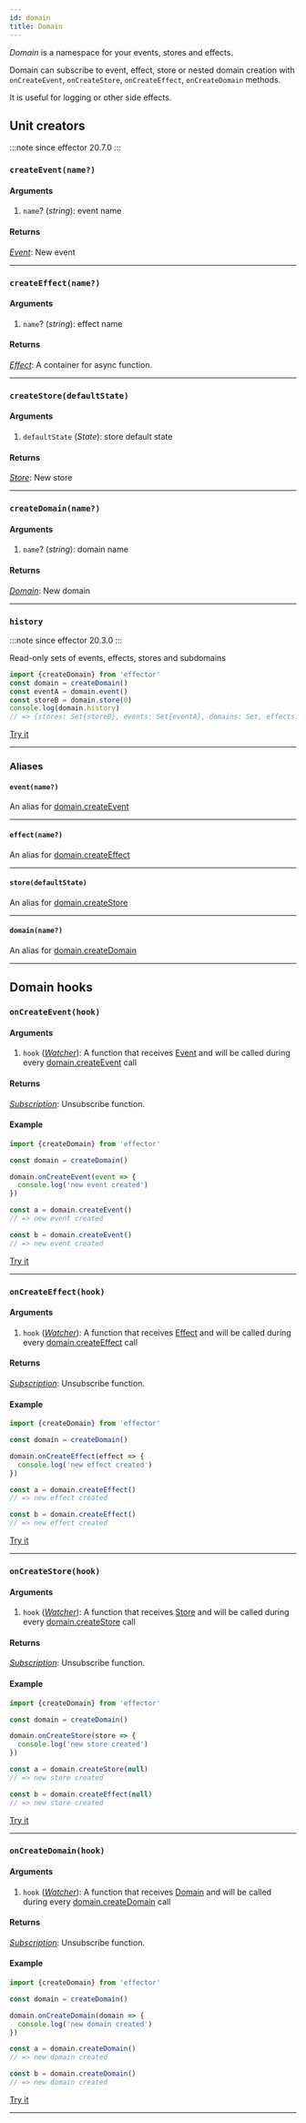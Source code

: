 ```yaml
---
id: domain
title: Domain
---
```


_Domain_ is a namespace for your events, stores and effects.

Domain can subscribe to event, effect, store or nested domain creation with `onCreateEvent`, `onCreateStore`, `onCreateEffect`, `onCreateDomain` methods.

It is useful for logging or other side effects.

## Unit creators
:::note since
effector 20.7.0
:::
### `createEvent(name?)`

#### Arguments

1. `name`? (_string_): event name

#### Returns

[_Event_](Event.md): New event

<hr />

### `createEffect(name?)`

#### Arguments

1. `name`? (_string_): effect name

#### Returns

[_Effect_](Effect.md): A container for async function.

<hr />

### `createStore(defaultState)`

#### Arguments

1. `defaultState` (_State_): store default state

#### Returns

[_Store_](Store.md): New store

<hr />

### `createDomain(name?)`

#### Arguments

1. `name`? (_string_): domain name

#### Returns

[_Domain_](Domain.md): New domain

<hr />

### `history`
:::note since
effector 20.3.0
:::

Read-only sets of events, effects, stores and subdomains

```js
import {createDomain} from 'effector'
const domain = createDomain()
const eventA = domain.event()
const storeB = domain.store(0)
console.log(domain.history)
// => {stores: Set{storeB}, events: Set{eventA}, domains: Set, effects: Set}
```
[Try it](https://share.effector.dev/HAG9a8nk)
<hr />

### Aliases

#### `event(name?)`

An alias for [domain.createEvent](./Domain.md#createeventname)

<hr />

#### `effect(name?)`

An alias for [domain.createEffect](./Domain.md#createeffectname)

<hr />

#### `store(defaultState)`

An alias for [domain.createStore](./Domain.md#createstoredefaultstate)

<hr />

#### `domain(name?)`

An alias for [domain.createDomain](./Domain.md#createdomainname)

<hr />

## Domain hooks

### `onCreateEvent(hook)`

#### Arguments

1. `hook` ([_Watcher_](../../glossary.md#watcher)): A function that receives [Event](./Event.md) and will be called during every [domain.createEvent](./Domain.md#createeventname) call

#### Returns

[_Subscription_](../../glossary.md#subscription): Unsubscribe function.

#### Example

```js
import {createDomain} from 'effector'

const domain = createDomain()

domain.onCreateEvent(event => {
  console.log('new event created')
})

const a = domain.createEvent()
// => new event created

const b = domain.createEvent()
// => new event created
```

[Try it](https://share.effector.dev/QCQpga6u)

<hr />

### `onCreateEffect(hook)`

#### Arguments

1. `hook` ([_Watcher_](../../glossary.md#watcher)): A function that receives [Effect](./Effect.md) and will be called during every [domain.createEffect](./Domain.md#createeffectname) call

#### Returns

[_Subscription_](../../glossary.md#subscription): Unsubscribe function.

#### Example

```js
import {createDomain} from 'effector'

const domain = createDomain()

domain.onCreateEffect(effect => {
  console.log('new effect created')
})

const a = domain.createEffect()
// => new effect created

const b = domain.createEffect()
// => new effect created
```

[Try it](https://share.effector.dev/uT6f8vv9)

<hr />

### `onCreateStore(hook)`

#### Arguments

1. `hook` ([_Watcher_](../../glossary.md#watcher)): A function that receives [Store](./Store.md) and will be called during every [domain.createStore](./Domain.md#createstoredefaultstate) call

#### Returns

[_Subscription_](../../glossary.md#subscription): Unsubscribe function.

#### Example

```js
import {createDomain} from 'effector'

const domain = createDomain()

domain.onCreateStore(store => {
  console.log('new store created')
})

const a = domain.createStore(null)
// => new store created

const b = domain.createEffect(null)
// => new store created
```

[Try it](https://share.effector.dev/LuYhaYJS)

<hr />

### `onCreateDomain(hook)`

#### Arguments

1. `hook` ([_Watcher_](../../glossary.md#watcher)): A function that receives [Domain](./Domain.md) and will be called during every [domain.createDomain](./Domain.md#createdomainname) call

#### Returns

[_Subscription_](../../glossary.md#subscription): Unsubscribe function.

#### Example

```js
import {createDomain} from 'effector'

const domain = createDomain()

domain.onCreateDomain(domain => {
  console.log('new domain created')
})

const a = domain.createDomain()
// => new domain created

const b = domain.createDomain()
// => new domain created
```

[Try it](https://share.effector.dev/dvBLiwHf)

<hr />
